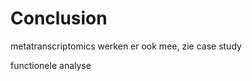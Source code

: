 # Conclusion

<!-- TODO vertrokken met tryptische idee, moeten gaan naar maar tryptische en 9-meren voor DNA -->

metatranscriptomics werken er ook mee, zie case study

functionele analyse

<!-- TODO future work:
- transcriptomics
- samenvoegen van metaprot en metagen
-->
